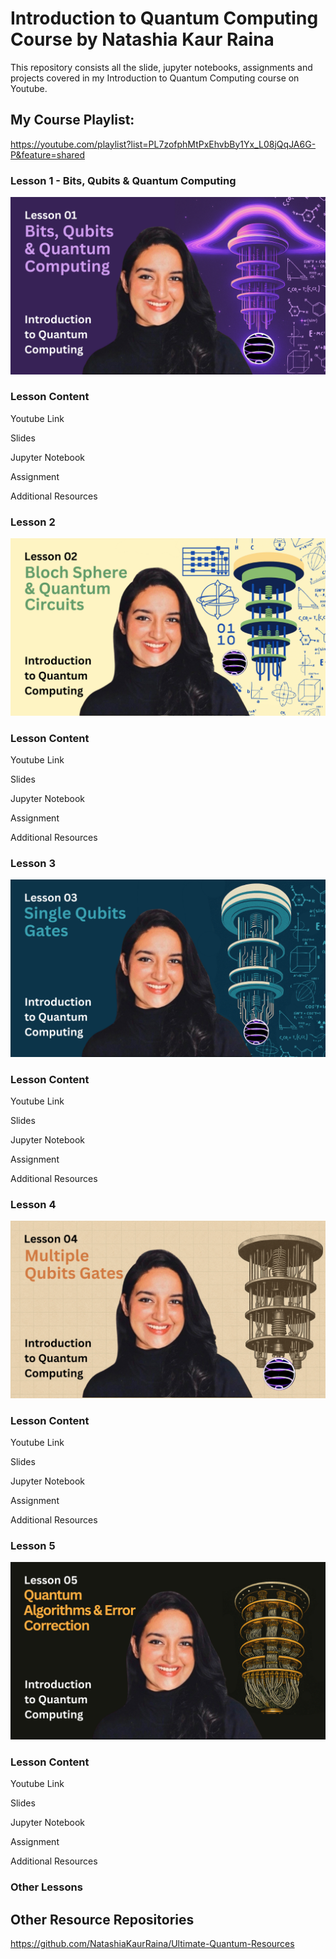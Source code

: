 # Introduction to Quantum Computing Course by Natashia Kaur Raina
This repository consists all the slide, jupyter notebooks, assignments and projects covered in my Introduction to Quantum Computing course on Youtube.

<b><h2>My Course Playlist:</b></h2>

https://youtube.com/playlist?list=PL7zofphMtPxEhvbBy1Yx_L08jQqJA6G-P&feature=shared

<b><h3>Lesson 1 - Bits, Qubits & Quantum Computing</h3></b>

![image](https://github.com/NatashiaKaurRaina/Introduction-to-Quantum-Computing-Course-by-Natashia-Kaur-Raina/blob/main/Quantum%20Course%20Image%20(1).png)

<b><h3>Lesson Content</h3></b>

Youtube Link

Slides

Jupyter Notebook

Assignment

Additional Resources

<b><h3>Lesson 2</h3></b>

![image](https://github.com/NatashiaKaurRaina/Introduction-to-Quantum-Computing-Course-by-Natashia-Kaur-Raina/blob/main/Quantum%20Course%20Image%20(2).png)

<b><h3>Lesson Content</h3></b>

Youtube Link

Slides

Jupyter Notebook

Assignment

Additional Resources

<b><h3>Lesson 3</h3></b>

![image](https://github.com/NatashiaKaurRaina/Introduction-to-Quantum-Computing-Course-by-Natashia-Kaur-Raina/blob/main/Quantum%20Course%20Image%20(3).png)

<b><h3>Lesson Content</h3></b>

Youtube Link

Slides

Jupyter Notebook

Assignment

Additional Resources

<b><h3>Lesson 4</h3></b>

![image](https://github.com/NatashiaKaurRaina/Introduction-to-Quantum-Computing-Course-by-Natashia-Kaur-Raina/blob/main/Quantum%20Course%20Image%20(4).png)

<b><h3>Lesson Content</h3></b>

Youtube Link

Slides

Jupyter Notebook

Assignment

Additional Resources

<b><h3>Lesson 5</h3></b>

![image](https://github.com/NatashiaKaurRaina/Introduction-to-Quantum-Computing-Course-by-Natashia-Kaur-Raina/blob/main/Quantum%20Course%20Image%20(5).png)

<b><h3>Lesson Content</h3></b>

Youtube Link

Slides

Jupyter Notebook

Assignment

Additional Resources

<b><h3>Other Lessons</h3></b>


<b><h2>Other Resource Repositories</b></h2>

https://github.com/NatashiaKaurRaina/Ultimate-Quantum-Resources
